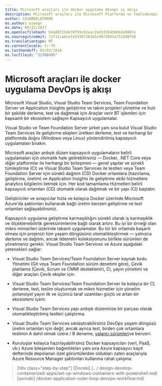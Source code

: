 ```yaml
---
title: Microsoft araçları ile docker uygulama devops iş akışı
description: Microsoft araçları ile Microsoft Platformu ve Toolsdevops akışıyla kapsayıcılı Docker uygulama yaşam döngüsü
author: CESARDELATORRE
ms.author: wiwagn
ms.date: 09/22/2017
ms.openlocfilehash: b4a88725de78f59c62aac1bd33764db6b2e0887e
ms.sourcegitcommit: 11f11ca6cefe555972b3a5c99729d1a7523d8f50
ms.translationtype: MT
ms.contentlocale: tr-TR
ms.lasthandoff: 05/03/2018
ms.locfileid: "32768495"
---
```

# <a name="docker-application-devops-workflow-with-microsoft-tools"></a>Microsoft araçları ile docker uygulama DevOps iş akışı

Microsoft Visual Studio, Visual Studio Team Services, Team Foundation Server ve Application Insights geliştirme ve takım projeleri yönetme ve hızlı bir şekilde derleme, test ve dağıtmak için Araçlar verir BT işlemleri için kapsamlı bir ekosistem sağlayın Kapsayıcılı uygulamalar.

Visual Studio ve Team Foundation Server şirket yanı sıra bulut Visual Studio Team Services ile geliştirme ekipleri üretken derleme, test ve herhangi bir platformda doğru (Windows veya Linux) yönlendirilmiş kapsayıcılı uygulamaları bırakın.

Microsoft araçları ardışık düzen kapsayıcılı uygulamaların belirli uygulamaları için otomatik hale getirebilirsiniz — Docker, .NET Core veya diğer platformlar ile herhangi bir birleşimini — genel yapılar ve sürekli tümleştirme (CI) ve Visual Studio Team Services ile testleri veya Team Foundation Server için sürekli dağıtım (CD) Docker ortamlara (hazırlama, geliştirme, üretim) ve Application Insights ile geliştirme ekibi hizmetlere analytics bilgilerini iletmek için. Her kod tamamlama Hizmetleri belirli kapsayıcılı ortamları (CD) otomatik olarak dağıtmak ve bir yapı (CI) başlatın.

Geliştiriciler ve sınayıcılar hızla ve kolayca Docker üzerinde Microsoft Azure'da şablonları kullanarak bağlı üretim benzeri geliştirme ve test ortamları sağlayabilirsiniz.

Kapsayıcılı uygulama geliştirme karmaşıklığını sürekli olarak iş karmaşıklık ve ölçeklenebilirlik gereksinimlerine bağlı olarak artırır. Bu iyi bir örneği olan mikro mimarileri üzerinde tabanlı uygulamalar. Bu tür bir ortamda başarılı olması için projenizi tüm yaşam döngüsünü otomatikleştirmek — yalnızca derleme ve dağıtım, ancak telemetri koleksiyonunu birlikte sürümleri de yönetmeniz gerekir. Visual Studio Team Services ve Azure aşağıdaki yetenekleri sağlar:

-   Visual Studio Team Services/Team Foundation Server kaynak kodu Yönetimi (Git veya Team Foundation sürüm denetimi göre), Çevik planlama (Çevik, Scrum ve CMMI desteklenir), CI, yayın yönetimi ve diğer araçları Çevik ekipler için.

-   Visual Studio Team Services/Team Foundation Server ile kolayca bir CI, derleme, test, teslim oluşturmak ve mikro hizmetler için yönetim potansiyel yayın ilk ve üçüncü taraf uzantıları güçlü ve artan bir ekosistemi içerir.

-   Visual Studio Team Services yapı ardışık düzeninize bir parçası olarak otomatikleştirilmiş testleri çalıştırma.

-   Visual Studio Team Services sıkılaştırabilirsiniz DevOps yaşam döngüsü üretim ortamları için değil, ancak ayrıca test, birden çok ortamlara teslimin A dahil olmak üzere / B deneme, [yalancı sürümleri](https://martinfowler.com/bliki/CanaryRelease.html)ve benzeri.

-   Kuruluşlar kolayca hazırlayabilirsiniz Docker kapsayıcıları (veri, PaaS, vb.) Azure bileşenleri bağımlılıkları yanı sıra Azure kapsayıcı kayıt defterinde depolanan özel görüntülerden oldukları zaten araçlarıyla Azure Resource Manager şablonları kullanma rahat çalışma.


>[!div class="step-by-step"]
[Önceki] (.. / design-develop-containerized-apps/set-up-windows-containers-with-powershell.md) [sonraki] (docker-application-outer-loop-devops-workflow.md)
